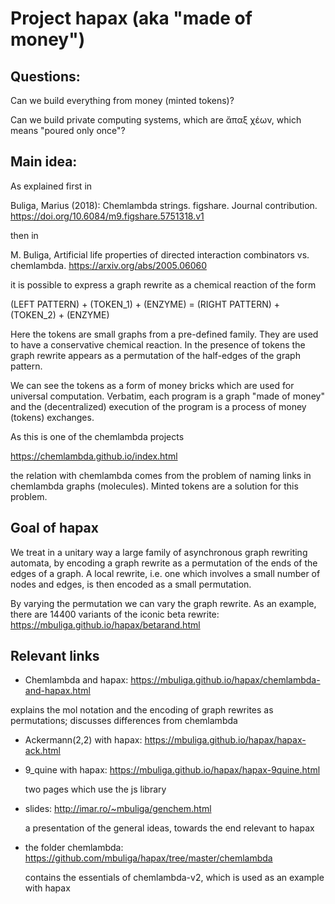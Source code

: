 # Project hapax (aka "made of money")

## Questions:

Can we build everything from  money (minted tokens)?  

Can we build private computing systems, which are ἄπαξ χέων, which means "poured only once"?


## Main idea:

As explained first in 

Buliga, Marius (2018): Chemlambda strings. figshare. Journal contribution. https://doi.org/10.6084/m9.figshare.5751318.v1

then in 

M. Buliga, Artificial life properties of directed interaction combinators vs. chemlambda. 
https://arxiv.org/abs/2005.06060

it is possible to express a graph rewrite as a chemical reaction of the form 

(LEFT PATTERN) + (TOKEN_1) + (ENZYME) = (RIGHT PATTERN) + (TOKEN_2) + (ENZYME)

Here the tokens are small graphs from a pre-defined family. They are used to have a conservative chemical reaction. In the presence of tokens the graph rewrite appears as a permutation of the half-edges of the graph pattern. 

We can see the tokens as a form of money bricks which are used for universal computation. Verbatim, each program is a graph "made of money" and the (decentralized) execution of the program is a process of money (tokens) exchanges. 

As this is one of the chemlambda projects 

https://chemlambda.github.io/index.html

the relation with chemlambda comes from the problem of naming links in chemlambda graphs (molecules). Minted tokens are a solution for this problem. 

## Goal of hapax

We treat in a unitary way a large family of asynchronous graph rewriting automata, by encoding a graph rewrite as a permutation of the ends of the edges of a graph. A local rewrite, i.e. one which involves a small number of nodes and edges, is then encoded as a small permutation. 

By varying the permutation we can vary the graph rewrite. As an example, there are 14400 variants of the iconic beta rewrite: 
https://mbuliga.github.io/hapax/betarand.html
 
 
 
 
## Relevant links

- Chemlambda and hapax: https://mbuliga.github.io/hapax/chemlambda-and-hapax.html 

 explains the mol notation and the encoding of graph rewrites as permutations; discusses differences from chemlambda

- Ackermann(2,2) with hapax: https://mbuliga.github.io/hapax/hapax-ack.html

- 9_quine with hapax: https://mbuliga.github.io/hapax/hapax-9quine.html

  two pages which use the js library

- slides: http://imar.ro/~mbuliga/genchem.html

  a presentation of the general ideas, towards the end relevant to hapax

- the folder chemlambda: https://github.com/mbuliga/hapax/tree/master/chemlambda

  contains the essentials of chemlambda-v2, which is used as an example with hapax

